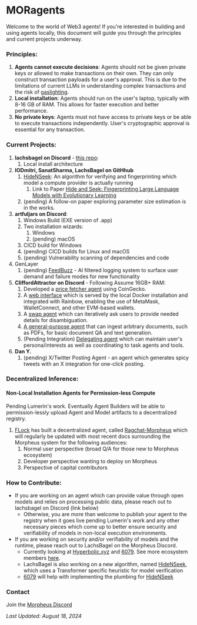 # MORagents
Welcome to the world of Web3 agents! If you're interested in building and using agents locally, this document will guide you through the principles and 
current projects underway.

### Principles:
1. **Agents cannot execute decisions**: Agents should not be given private keys or allowed to make transactions on their own. They can only construct transaction 
payloads for a user's approval. This is due to the limitations of current LLMs in understanding complex transactions and the risk of [gaslighting](https://arxiv.org/abs/2311.04235).
2. **Local installation**: Agents should run on the user's laptop, typically with 8-16 GB of RAM. This allows for faster execution and better performance.
3. **No private keys**: Agents must not have access to private keys or be able to execute transactions independently. User's cryptographic approval is essential for any 
transaction.

### Current Projects:
1. **lachsbagel on Discord** - [this repo](https://github.com/MorpheusAIs/moragents): 
   1. Local install architecture
2. **IODmitri, SanatSharma, LachsBagel on GitHhub**
   1. [HideNSeek](https://github.com/MorpheusAIs/HideNSeek): An algorithm for verifying and fingerprinting which model a compute provider is actually running
      1. Link to Paper [Hide and Seek: Fingerprinting Large Language Models with Evolutionary Learning](https://www.arxiv.org/abs/2408.02871)
   2. (pending) A follow-on paper exploring parameter size estimation is in the works.
3. **artfuljars on Discord**:
   1. Windows Build (EXE version of .app)
   2. Two installation wizards:
      1. Windows
      2. (pending) macOS
   3. CICD build for Windows
   4. (pending) CICD builds for Linux and macOS
   4. (pending) Vulnerability scanning of dependencies and code
4. GenLayer
   1. (pending) [FeedBuzz](https://github.com/yeagerai/feedbuzz-contracts) - AI filtered logging system to surface user demand and failure modes for new functionality  
5. **CliffordAttractor on Discord** - Following Assume 16GB+ RAM:
   1. Developed a [price fetcher agent](submodules/moragents_dockers/agents/src/data_agent) using CoinGecko.
   2. A [web interface](submodules/moragents_dockers/frontend) which is served by the local Docker installation and integrated with Rainbow, enabling the use of MetaMask, WalletConnect, and other 
   EVM-based wallets.
   3. A [swap agent](submodules/moragents_dockers/agents/src/swap_agent) which can iteratively ask users to provide needed details for disambiguation.
   4. [A general-purpose agent](https://github.com/MorpheusAIs/moragents/pull/34) that can ingest arbitrary documents, such as PDFs, for basic document QA and text generation.
   5. (Pending Integration) [Delegating agent](https://github.com/MorpheusAIs/moragents/pull/45) which can maintain user's persona/interests as well as coordinating to task agents and tools.
6. **Dan Y.**
   1. (pending) X/Twitter Posting Agent - an agent which generates spicy tweets with an X integration for one-click posting.

### Decentralized Inference:
#### Non-Local Installation Agents for Permission-less Compute
Pending Lumerin's work. Eventually Agent Builders will be able to permission-lessly upload Agent and Model artifacts to a decentralized registry.
1. [FLock](https://www.flock.io/#/) has built a decentralized agent, called [Ragchat-Morpheus](https://github.com/FLock-io/ragchat-morpheus) which will regularly be updated with most recent docs surrounding the Morpheus system for the following audiences:
   1. Normal user perspective (broad Q/A for those new to Morpheus ecosystem)
   2. Developer perspective wanting to deploy on Morpheus
   3. Perspective of capital contributors


### How to Contribute:
- If you are working on an agent which can provide value through open models and relies on processing public data, please reach out to lachsbagel on Discord (link below)   
  - Otherwise, you are more than welcome to publish your agent to the registry when it goes live pending Lumerin's work and any other necessary pieces which come up to better ensure security and verifiability of models in non-local execution environments.
- If you are working on security and/or verifiability of models and the runtime, please reach out to LachsBagel on the Morpheus Discord.
  - Currently looking at [Hyperbolic.xyz](https://hyperbolic.xyz) and [6079](https://docs.6079.ai/technology/6079-proof-of-inference-protocol). See more ecosystem members [here](https://mor.org/ecosystem).
  - LachsBagel is also working on a new algorithm, named [HideNSeek](https://github.com/MorpheusAIs/HideNSeek), which uses a Transformer specific heuristic for model verification
  - [6079](https://6079.ai/) will help with implementing the plumbing for [HideNSeek](https://github.com/MorpheusAIs/HideNSeek)

### Contact
Join the [Morpheus Discord](https://discord.com/invite/Dc26EFb6JK)

*Last Updated: August 18, 2024*
